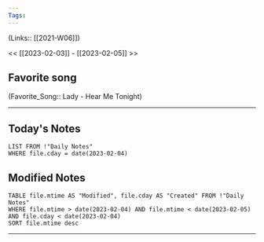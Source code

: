 ```yaml
---
Tags:
---
```

(Links:: [[2021-W06]])

<< [[2023-02-03]] - [[2023-02-05]] >>
## Favorite song
(Favorite_Song:: Lady - Hear Me Tonight)
___
## Today's Notes
```dataview
LIST FROM !"Daily Notes"
WHERE file.cday = date(2023-02-04)
```
## Modified Notes
```dataview
TABLE file.mtime AS "Modified", file.cday AS "Created" FROM !"Daily Notes" 
WHERE file.mtime > date(2023-02-04) AND file.mtime < date(2023-02-05) AND file.cday < date(2023-02-04)
SORT file.mtime desc
```
___

